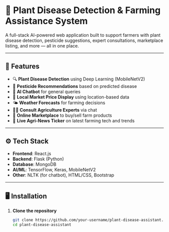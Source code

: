 # 🌿 Plant Disease Detection & Farming Assistance System

A full-stack AI-powered web application built to support farmers with plant disease detection, pesticide suggestions, expert consultations, marketplace listing, and more — all in one place.

---

## 🌟 Features

- 🔍 **Plant Disease Detection** using Deep Learning (MobileNetV2)
- 🧪 **Pesticide Recommendations** based on predicted disease
- 💬 **AI Chatbot** for general queries
- 📍 **Local Market Price Display** using location-based data
- 🌤️ **Weather Forecasts** for farming decisions
- 👨‍🔬 **Consult Agriculture Experts** via chat
- 🛒 **Online Marketplace** to buy/sell farm products
- 📰 **Live Agri-News Ticker** on latest farming tech and trends

---

## ⚙️ Tech Stack

- **Frontend**: React.js
- **Backend**: Flask (Python)
- **Database**: MongoDB
- **AI/ML**: TensorFlow, Keras, MobileNetV2
- **Other**: NLTK (for chatbot), HTML/CSS, Bootstrap

---

## 🖥️ Installation

1. **Clone the repository**
   ```bash
   git clone https://github.com/your-username/plant-disease-assistant.git
   cd plant-disease-assistant
